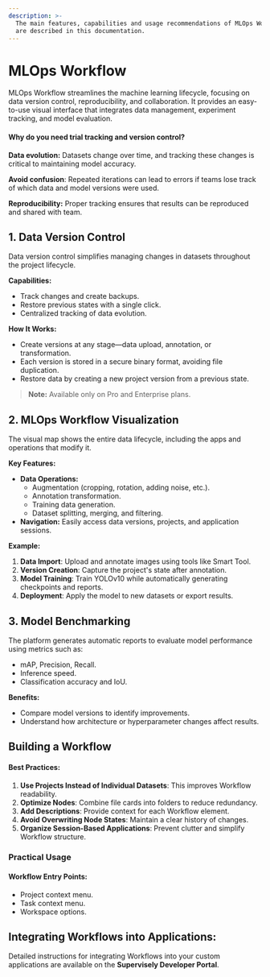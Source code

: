 ```yaml
---
description: >-
  The main features, capabilities and usage recommendations of MLOps Workflow
  are described in this documentation.
---
```


# MLOps Workflow

MLOps Workflow streamlines the machine learning lifecycle, focusing on data version control, reproducibility, and collaboration. It provides an easy-to-use visual interface that integrates data management, experiment tracking, and model evaluation.

#### Why do you need trial tracking and version control?&#x20;

**Data evolution:** Datasets change over time, and tracking these changes is critical to maintaining model accuracy.

**Avoid confusion**: Repeated iterations can lead to errors if teams lose track of which data and model versions were used.&#x20;

**Reproducibility:** Proper tracking ensures that results can be reproduced and shared with team.

## 1. Data Version Control

Data version control simplifies managing changes in datasets throughout the project lifecycle.

**Capabilities:**

* Track changes and create backups.
* Restore previous states with a single click.
* Centralized tracking of data evolution.

**How It Works:**

* Create versions at any stage—data upload, annotation, or transformation.
* Each version is stored in a secure binary format, avoiding file duplication.
* Restore data by creating a new project version from a previous state.

> **Note:** Available only on Pro and Enterprise plans.

## 2. MLOps Workflow Visualization

The visual map shows the entire data lifecycle, including the apps and operations that modify it.

**Key Features:**

* **Data Operations:**
  * Augmentation (cropping, rotation, adding noise, etc.).
  * Annotation transformation.
  * Training data generation.
  * Dataset splitting, merging, and filtering.
* **Navigation:** Easily access data versions, projects, and application sessions.

**Example:**

1. **Data Import**: Upload and annotate images using tools like Smart Tool.
2. **Version Creation**: Capture the project's state after annotation.
3. **Model Training**: Train YOLOv10 while automatically generating checkpoints and reports.
4. **Deployment**: Apply the model to new datasets or export results.

## 3. Model Benchmarking

The platform generates automatic reports to evaluate model performance using metrics such as:

* mAP, Precision, Recall.
* Inference speed.
* Classification accuracy and IoU.

**Benefits:**

* Compare model versions to identify improvements.
* Understand how architecture or hyperparameter changes affect results.

## Building a Workflow

#### **Best Practices:**

1. **Use Projects Instead of Individual Datasets**: This improves Workflow readability.
2. **Optimize Nodes**: Combine file cards into folders to reduce redundancy.
3. **Add Descriptions**: Provide context for each Workflow element.
4. **Avoid Overwriting Node States**: Maintain a clear history of changes.
5. **Organize Session-Based Applications**: Prevent clutter and simplify Workflow structure.

### **Practical Usage**

#### **Workflow Entry Points:**

* Project context menu.
* Task context menu.
* Workspace options.

## **Integrating Workflows into Applications:**

Detailed instructions for integrating Workflows into your custom applications are available on the **Supervisely Developer Portal**.
